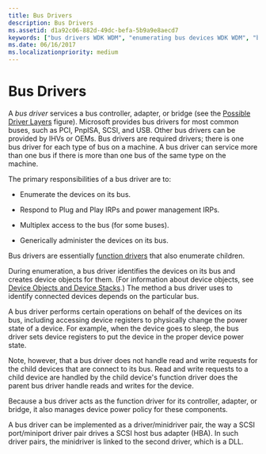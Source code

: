 ```yaml
---
title: Bus Drivers
description: Bus Drivers
ms.assetid: d1a92c06-882d-49dc-befa-5b9a9e8aecd7
keywords: ["bus drivers WDK WDM", "enumerating bus devices WDK WDM", "bus controllers WDK WDM", "adapters WDK WDM", "bridges WDK WDM", "WDM bus drivers WDK"]
ms.date: 06/16/2017
ms.localizationpriority: medium
---
```


# Bus Drivers





A *bus driver* services a bus controller, adapter, or bridge (see the [Possible Driver Layers](types-of-wdm-drivers.md#possible-driver-layers) figure). Microsoft provides bus drivers for most common buses, such as PCI, PnpISA, SCSI, and USB. Other bus drivers can be provided by IHVs or OEMs. Bus drivers are required drivers; there is one bus driver for each type of bus on a machine. A bus driver can service more than one bus if there is more than one bus of the same type on the machine.

The primary responsibilities of a bus driver are to:

-   Enumerate the devices on its bus.

-   Respond to Plug and Play IRPs and power management IRPs.

-   Multiplex access to the bus (for some buses).

-   Generically administer the devices on its bus.

Bus drivers are essentially [function drivers](function-drivers.md) that also enumerate children.

During enumeration, a bus driver identifies the devices on its bus and creates device objects for them. (For information about device objects, see [Device Objects and Device Stacks](introduction-to-device-objects.md).) The method a bus driver uses to identify connected devices depends on the particular bus.

A bus driver performs certain operations on behalf of the devices on its bus, including accessing device registers to physically change the power state of a device. For example, when the device goes to sleep, the bus driver sets device registers to put the device in the proper device power state.

Note, however, that a bus driver does not handle read and write requests for the child devices that are connect to its bus. Read and write requests to a child device are handled by the child device's function driver does the parent bus driver handle reads and writes for the device.

Because a bus driver acts as the function driver for its controller, adapter, or bridge, it also manages device power policy for these components.

A bus driver can be implemented as a driver/minidriver pair, the way a SCSI port/miniport driver pair drives a SCSI host bus adapter (HBA). In such driver pairs, the minidriver is linked to the second driver, which is a DLL.

 

 





